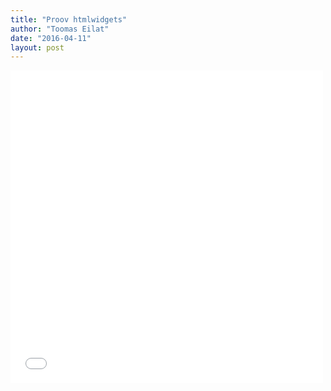 ```yaml
---
title: "Proov htmlwidgets"
author: "Toomas Eilat"
date: "2016-04-11"
layout: post
---
```






<p> 
<iframe frameborder="0" width="500" height="500" 
        sandbox="allow-same-origin allow-scripts"
        scrolling="no" seamless="seamless"
        src="/files/kaart.html">
</iframe>
</p> 
